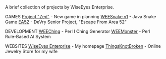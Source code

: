 <html><body><p>A brief collection of projects by WiseEyes Enterprise.

GAMES
<a title="Zed" href="/pages/zed.html">Project "Zed"</a> - New game in planning
<a href="https://games.wiseeyesent.com/projects/games/weesnake/">WEESnake v1</a> - Java Snake Game
<a title="Senior Project &amp; Graduation" href="/pages/snr-proj-grad.html">EA52</a> - DeVry Senior Project, "Escape From Area 52"

DEVELOPMENT
<a title="WEEChing" href="https://games.wiseeyesent.com/projects/games/weeching/">WEEChing</a> - Perl I Ching Generator
<a title="WEEMonster" href="https://games.wiseeyesent.com/projects/games/weemonster/">WEEMonster</a> - Perl Rule-Based AI System

WEBSITES
<a href="https://www.wiseeyesent.com/">WiseEyes Enterprise</a> - My homepage
<a href="https://thingsknotbroken.com/">ThingsKnotBroken</a> - Online Jewelry Store for my wife</p></body></html>
